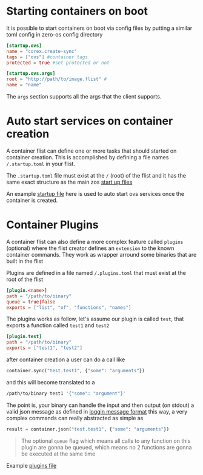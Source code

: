 # Starting containers on boot
It is possible to start containers on boot via config files by putting
a similar toml config in zero-os config directory

```toml
[startup.ovs]
name = "corex.create-sync"
tags = ["ovs"] #container tags
protected = true #set protected or not

[startup.ovs.args]
root = "http://path/to/image.flist" #
name = "name"
```

The `args` section supports all the args that the client supports.

# Auto start services on container creation
A container flist can define one or more tasks that should started on container creation. This is accomplished by defining a file names `/.startup.toml`
in your flist.

The `.startup.toml` file must exist at the `/` (root) of the flist and it has the same exact structure as the main zos [start up files](../config/startup.md)

An example [startup file](https://github.com/zero-os/openvswitch-plugin/blob/master/startup.toml) here is used to auto start ovs services once the container
is created.

# Container Plugins
A container flist can also define a more complex feature called `plugins` (optional) where the flist creator defines an `extension` to the known container commands. They
work as wrapper arround some binaries that are built in the flist

Plugins are defined in a file named `/.plugins.toml` that must exist at the root of the flist

```toml
[plugin.<name>]
path = "/path/to/binary"
queue = true|false
exports = ["list", "of", "functions", "names"]
```

The plugins works as follow, let's assume our plugin is called `test`, that exports a function called `test1` and `test2`
```toml
[plugin.test]
path = "/path/to/binary"
exports = ["test1", "test2"]
```

after container creation a user can do a call like
```python
container.sync("test.test1", {"some": "arguments"})
```

and this will become translated to a
```bash
/path/to/binary test1 '{"some": "argument"}'
```

The point is, your binary can handle the input and then output (on stdout) a valid json message as defined in [loggin message format](../monitoring/logging.md#message-format)
this way, a very complex commands can really abstracted as simple as

```python
result = container.json("test.test1", {"some": "arguments"})
```

> The optional `queue` flag which means all calls to any function on this plugin are gonna be queued, which means no 2 functions are gonna be executed at the same time

Example [plugins file](https://github.com/zero-os/openvswitch-plugin/blob/master/plugin.toml)